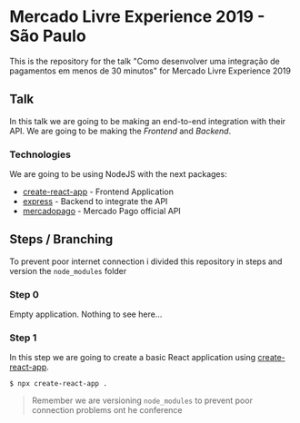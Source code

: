 # Mercado Livre Experience 2019 - São Paulo

This is the repository for the talk "Como desenvolver uma integração de pagamentos em menos de 30 minutos" for Mercado Livre Experience 2019

## Talk

In this talk we are going to be making an end-to-end integration with their API. We are going to be making the *Frontend* and *Backend*.

### Technologies

We are going to be using NodeJS with the next packages:

* [create-react-app](https://www.npmjs.com/package/create-react-app) - Frontend Application
* [express](https://npmjs.com/package/express) - Backend to integrate the API
* [mercadopago](https://npmjs.com/package/mercadopago) - Mercado Pago official API

## Steps / Branching

To prevent poor internet connection i divided this repository in steps and version the `node_modules` folder

### Step 0

Empty application. Nothing to see here...

### Step 1

In this step we are going to create a basic React application using [create-react-app](https://www.npmjs.com/package/create-react-app).

```
$ npx create-react-app .
```

> Remember we are versioning `node_modules` to prevent poor connection problems ont he conference

